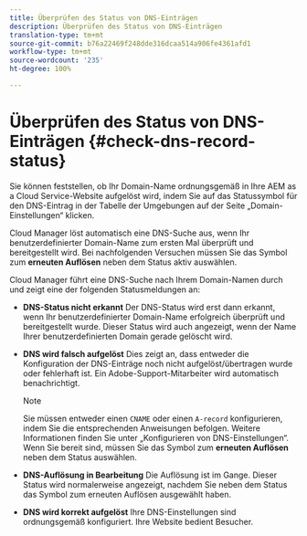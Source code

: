 ```yaml
---
title: Überprüfen des Status von DNS-Einträgen
description: Überprüfen des Status von DNS-Einträgen
translation-type: tm+mt
source-git-commit: b76a22469f248dde316dcaa514a906fe4361afd1
workflow-type: tm+mt
source-wordcount: '235'
ht-degree: 100%

---
```



# Überprüfen des Status von DNS-Einträgen {#check-dns-record-status}

Sie können feststellen, ob Ihr Domain-Name ordnungsgemäß in Ihre AEM as a Cloud Service-Website aufgelöst wird, indem Sie auf das Statussymbol für den DNS-Eintrag in der Tabelle der Umgebungen auf der Seite „Domain-Einstellungen“ klicken.

Cloud Manager löst automatisch eine DNS-Suche aus, wenn Ihr benutzerdefinierter Domain-Name zum ersten Mal überprüft und bereitgestellt wird. Bei nachfolgenden Versuchen müssen Sie das Symbol zum **erneuten Auflösen** neben dem Status aktiv auswählen.

Cloud Manager führt eine DNS-Suche nach Ihrem Domain-Namen durch und zeigt eine der folgenden Statusmeldungen an:

* **DNS-Status nicht erkannt**
Der DNS-Status wird erst dann erkannt, wenn Ihr benutzerdefinierter Domain-Name erfolgreich überprüft und bereitgestellt wurde. Dieser Status wird auch angezeigt, wenn der Name Ihrer benutzerdefinierten Domain gerade gelöscht wird.

* **DNS wird falsch aufgelöst**
Dies zeigt an, dass entweder die Konfiguration der DNS-Einträge noch nicht aufgelöst/übertragen wurde oder fehlerhaft ist. Ein Adobe-Support-Mitarbeiter wird automatisch benachrichtigt.

   >[!NOTE]
   >Sie müssen entweder einen `CNAME` oder einen `A-record` konfigurieren, indem Sie die entsprechenden Anweisungen befolgen. Weitere Informationen finden Sie unter „Konfigurieren von DNS-Einstellungen“. Wenn Sie bereit sind, müssen Sie das Symbol zum **erneuten Auflösen** neben dem Status auswählen.

* **DNS-Auflösung in Bearbeitung**
Die Auflösung ist im Gange. Dieser Status wird normalerweise angezeigt, nachdem Sie neben dem Status das Symbol zum erneuten Auflösen ausgewählt haben.

* **DNS wird korrekt aufgelöst**
Ihre DNS-Einstellungen sind ordnungsgemäß konfiguriert. Ihre Website bedient Besucher.

